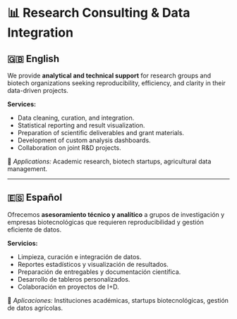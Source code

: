 # 📊 Research Consulting & Data Integration

## 🇬🇧 English
We provide **analytical and technical support** for research groups and biotech organizations seeking reproducibility, efficiency, and clarity in their data-driven projects.

**Services:**
- Data cleaning, curation, and integration.  
- Statistical reporting and result visualization.  
- Preparation of scientific deliverables and grant materials.  
- Development of custom analysis dashboards.  
- Collaboration on joint R&D projects.

🧩 *Applications:* Academic research, biotech startups, agricultural data management.

---

## 🇪🇸 Español
Ofrecemos **asesoramiento técnico y analítico** a grupos de investigación y empresas biotecnológicas que requieren reproducibilidad y gestión eficiente de datos.

**Servicios:**
- Limpieza, curación e integración de datos.  
- Reportes estadísticos y visualización de resultados.  
- Preparación de entregables y documentación científica.  
- Desarrollo de tableros personalizados.  
- Colaboración en proyectos de I+D.

🧩 *Aplicaciones:* Instituciones académicas, startups biotecnológicas, gestión de datos agrícolas.

